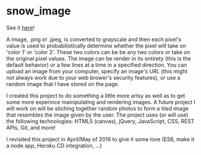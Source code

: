 snow_image
==========
See it [here](snow-image.herokuapp.com)!

A image, .png or .jpeg, is converted to grayscale and then each pixel's value is used to probabilistically determine whether the pixel will take on 'color 1' or 'color 2'. These two colors can be be any two colors or take on the original pixel values. The image can be render in its entirety (this is the default behavior) or a few lines at a time in a specified direction. You can upload an image from your computer, specify an image's URL (this might not always work due to your web brower's security features), or use a random image that I have stored on the page.

I created this project to do something a little more artsy as well as to get some more experince mainipulating and rendering images. A future project I will work on will be stiching together random photos to form a tiled image that resembles the image given by the user. The project uses (or will use) the following technologies: HTML5 (canvas), jQuery, JavaScript, CSS, REST APIs, Git, and more!

I revisited this project in April/May of 2016 to give it some love (ES6, make it a node app, Heroku CD integration, ...)
